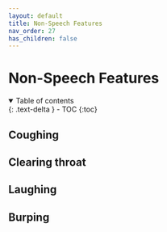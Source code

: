 ```yaml
---
layout: default
title: Non-Speech Features
nav_order: 27
has_children: false
---
```

# Non-Speech Features
<details open markdown="block">
  <summary>
    Table of contents
  </summary>
{: .text-delta }
- TOC
{:toc}
  
## Coughing

## Clearing throat

## Laughing

## Burping
